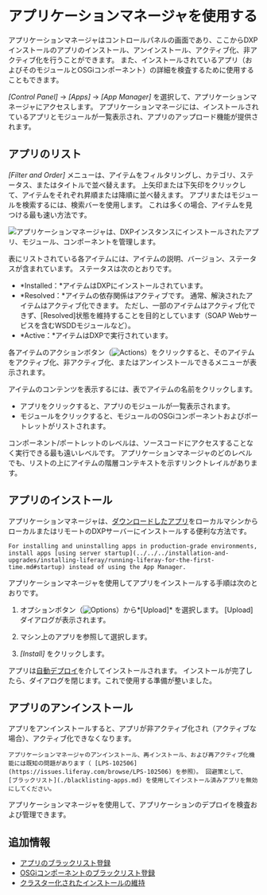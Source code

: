 # アプリケーションマネージャを使用する

アプリケーションマネージャはコントロールパネルの画面であり、ここからDXPインストールのアプリのインストール、アンインストール、アクティブ化、非アクティブ化を行うことができます。 また、インストールされているアプリ（およびそのモジュールとOSGiコンポーネント）の詳細を検査するために使用することもできます。

*[Control Panel]* → *[Apps]* → *[App Manager]* を選択して、アプリケーションマネージャにアクセスします。 アプリケーションマネージには、インストールされているアプリとモジュールが一覧表示され、アプリのアップロード機能が提供されます。

## アプリのリスト

*[Filter and Order]* メニューは、アイテムをフィルタリングし、カテゴリ、ステータス、またはタイトルで並べ替えます。 上矢印または下矢印をクリックして、アイテムをそれぞれ昇順または降順に並べ替えます。 アプリまたはモジュールを検索するには、検索バーを使用します。 これは多くの場合、アイテムを見つける最も速い方法です。

![アプリケーションマネージャは、DXPインスタンスにインストールされたアプリ、モジュール、コンポーネントを管理します。](./using-the-app-manager/images/01.png)

表にリストされている各アイテムには、アイテムの説明、バージョン、ステータスが含まれています。 ステータスは次のとおりです。

  - *Installed：*アイテムはDXPにインストールされています。
  - *Resolved：*アイテムの依存関係はアクティブです。 通常、解決されたアイテムはアクティブ化できます。 ただし、一部のアイテムはアクティブ化できず、[Resolved]状態を維持することを目的としています（SOAP Webサービスを含むWSDDモジュールなど）。
  - *Active：*アイテムはDXPで実行されています。

各アイテムのアクションボタン（![Actions](./using-the-app-manager/images/02.png)）をクリックすると、そのアイテムをアクティブ化、非アクティブ化、またはアンインストールできるメニューが表示されます。

アイテムのコンテンツを表示するには、表でアイテムの名前をクリックします。

  - アプリをクリックすると、アプリのモジュールが一覧表示されます。
  - モジュールをクリックすると、モジュールのOSGiコンポーネントおよびポートレットがリストされます。

コンポーネント/ポートレットのレベルは、ソースコードにアクセスすることなく実行できる最も遠いレベルです。 アプリケーションマネージャのどのレベルでも、リストの上にアイテムの階層コンテキストを示すリンクトレイルがあります。

## アプリのインストール

アプリケーションマネージャは、[ダウンロードしたアプリ](../installing-apps/downloading-apps.md)をローカルマシンからローカルまたはリモートのDXPサーバーにインストールする便利な方法です。

```{important}
For installing and uninstalling apps in production-grade environments, install apps [using server startup](../../../installation-and-upgrades/installing-liferay/running-liferay-for-the-first-time.md#startup) instead of using the App Manager.
```

アプリケーションマネージャを使用してアプリをインストールする手順は次のとおりです。

1.  オプションボタン（![Options](./using-the-app-manager/images/03.png)）から*[Upload]* を選択します。 [Upload]ダイアログが表示されます。

2.  マシン上のアプリを参照して選択します。

3.  *[Install]* をクリックします。

アプリは[自動デプロイ](../installing-apps.md#installing-apps-via-the-file-system)を介してインストールされます。 インストールが完了したら、ダイアログを閉じます。これで使用する準備が整いました。

## アプリのアンインストール

アプリをアンインストールすると、アプリが非アクティブ化され（アクティブな場合）、アクティブ化できなくなります。

```{note}
アプリケーションマネージャのアンインストール、再インストール、および再アクティブ化機能には既知の問題があります（ [LPS-102506](https://issues.liferay.com/browse/LPS-102506) を参照）。 回避策として、 [ブラックリスト](./blacklisting-apps.md) を使用してインストール済みアプリを無効にしてください。
```

アプリケーションマネージャを使用して、アプリケーションのデプロイを検査および管理できます。

## 追加情報

  - [アプリのブラックリスト登録](./blacklisting-apps.md)
  - [OSGiコンポーネントのブラックリスト登録](./blacklisting-osgi-components.md)
  - [クラスター化されたインストールの維持](../../../installation-and-upgrades/maintaining-a-liferay-installation/maintaining-clustered-installations.md)
